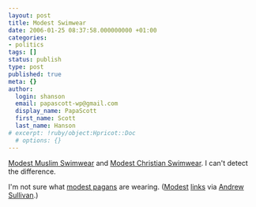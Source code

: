 ```yaml
---
layout: post
title: Modest Swimwear
date: 2006-01-25 08:37:58.000000000 +01:00
categories:
- politics
tags: []
status: publish
type: post
published: true
meta: {}
author:
  login: shanson
  email: papascott-wp@gmail.com
  display_name: PapaScott
  first_name: Scott
  last_name: Hanson
# excerpt: !ruby/object:Hpricot::Doc
  # options: {}
---
```

<p><a href="http://www.ahiida.com.au/" title="Welcome to your Ahiida Online shop!">Modest Muslim Swimwear</a> and <a href="http://www.wholesomewear.com/page-4.html" title="WholesomeWear Styles">Modest Christian Swimwear</a>. I can't detect the difference. </p>
<p>I'm not sure what <a href="http://www.anglofritz.com/2006/01/anglofritz_done_good.html" title="anglofritz.com: I Hate Buddhists">modest pagans</a> are wearing. (<a href="http://time.blogs.com/daily_dish/2006/01/project_islamic.html" title="Andrew Sullivan | The Daily Dish: Project Islamic Runway">Modest</a> <a href="http://time.blogs.com/daily_dish/2006/01/project_christi.html" title="Andrew Sullivan | The Daily Dish: Project Christian Runway">links</a> via <a href="http://time.blogs.com/daily_dish/">Andrew Sullivan</a>.)</p>
